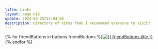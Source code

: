 ```yaml
---
title: Links
layout: page.njk
update: 2024-02-25T15:04:00
description: Directory of sites that I recommend everyone to visit!
---
```


<nav style="display: flex; flex-wrap: wrap">
    {% for friendButtons in buttons.friendButtons %}
      <a href="{{ friendButtons.url }}"
      ><img
        src="/static/buttons/{{ friendButtons.img }}"
        alt="{{ friendButtons.title }}"
/></a>
    {% endfor %}
  </nav>
